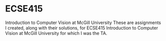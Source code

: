 # ECSE415
Introduction to Computer Vision at McGill University
These are assignments I created, along with their solutions, for ECSE415 Introduction to Computer Vision at McGill University for which I was the TA.
